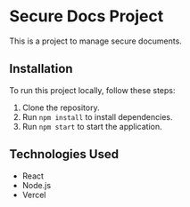 # Secure Docs Project

This is a project to manage secure documents.

## Installation

To run this project locally, follow these steps:

1. Clone the repository.
2. Run `npm install` to install dependencies.
3. Run `npm start` to start the application.

## Technologies Used

- React
- Node.js
- Vercel
